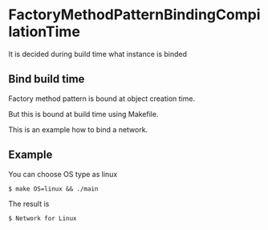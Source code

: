 # FactoryMethodPatternBindingCompilationTime
It is decided during build time what instance is binded

## Bind build time
Factory method pattern is bound at object creation time.

But this is bound at build time using Makefile.



This is an example how to bind a network.


## Example
You can choose OS type as linux

`$ make OS=linux && ./main`



The result is

`$ Network for Linux`
